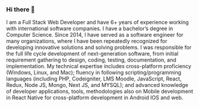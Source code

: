 ### Hi there 👋

I am a Full Stack Web Developer and have 6+ years of experience working with international software companies. I have a bachelor’s degree in Computer Science. Since 2014, I have served as a software engineer for many organizations, where I have been repeatedly recognized for developing innovative solutions and solving problems. I was responsible for the full life cycle development of next-generation software, from initial requirement gathering to design, coding, testing, documentation, and implementation.
My technical expertise includes cross-platform proficiency (Windows, Linux, and Mac); fluency in following scripting/programming languages (including PHP, Codeigniter, LMS Moodle, JavaScript, React, Redux, Node JS, Mongo, Next JS, and MYSQL); and advanced knowledge of developer applications, tools, methodologies also on Mobile development in React Native for cross-platform development in Android IOS and web.


<!--
**ahmadsaadkhan/ahmadsaadkhan** is a ✨ _special_ ✨ repository because its `README.md` (this file) appears on your GitHub profile.

Here are some ideas to get you started:

- 🔭 I’m currently working on ...
- 🌱 I’m currently learning ...
- 👯 I’m looking to collaborate on ...
- 🤔 I’m looking for help with ...
- 💬 Ask me about ...
- 📫 How to reach me: ...
- 😄 Pronouns: ...
- ⚡ Fun fact: ...
-->

